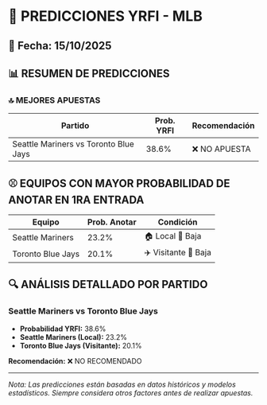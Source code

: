 # 🚀 PREDICCIONES YRFI - MLB

## 📅 Fecha: 15/10/2025

## 📊 RESUMEN DE PREDICCIONES

### 🔝 MEJORES APUESTAS

| Partido | Prob. YRFI | Recomendación |
|---------|------------|---------------|
| Seattle Mariners vs Toronto Blue Jays | 38.6% | ❌ NO APUESTA |

## ⚾ EQUIPOS CON MAYOR PROBABILIDAD DE ANOTAR EN 1RA ENTRADA

| Equipo | Prob. Anotar | Condición |
|--------|--------------|-----------|
| Seattle Mariners | 23.2% | 🏠 Local 🔴 Baja |
| Toronto Blue Jays | 20.1% | ✈️ Visitante 🔴 Baja |

## 🔍 ANÁLISIS DETALLADO POR PARTIDO

### Seattle Mariners vs Toronto Blue Jays
- **Probabilidad YRFI:** 38.6%
- **Seattle Mariners (Local):** 23.2%
- **Toronto Blue Jays (Visitante):** 20.1%

**Recomendación:** ❌ NO RECOMENDADO

---
*Nota: Las predicciones están basadas en datos históricos y modelos estadísticos.
Siempre considera otros factores antes de realizar apuestas.*
